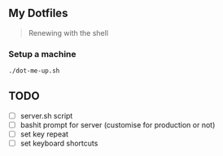 ## My Dotfiles

> Renewing with the shell

### Setup a machine

```bash
./dot-me-up.sh
```

## TODO
- [  ] server.sh script
- [  ] bashit prompt for server (customise for production or not)
- [  ] set key repeat
- [  ] set keyboard shortcuts
